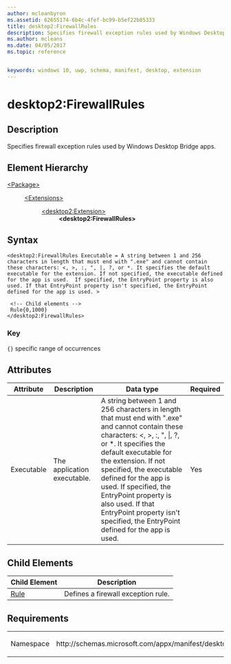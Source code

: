 ```yaml
---
author: mcleanbyron
ms.assetid: 62655174-6b4c-4fef-bc99-b5ef22b85333
title: desktop2:FirewallRules
description: Specifies firewall exception rules used by Windows Desktop Bridge apps.
ms.author: mcleans
ms.date: 04/05/2017
ms.topic: reference


keywords: windows 10, uwp, schema, manifest, desktop, extension 
---
```


# desktop2:FirewallRules


## Description
Specifies firewall exception rules used by Windows Desktop Bridge apps.

## Element Hierarchy
<dl>
<dt><a href="element-package.md">&lt;Package&gt;</a></dt>
<dd>
<dl>
<dt><a href="element-extensions.md">&lt;Extensions&gt;</a></dt>
<dd>
<dl>
<dt><a href="element-desktop2-package-extension.md">&lt;desktop2:Extension&gt;</a></dt>
<dd><b>&lt;desktop2:FirewallRules&gt;</b></dd>
</dl>
</dd>
</dl>
</dd>
</dl>

## Syntax
```sytnax
<desktop2:FirewallRules Executable = A string between 1 and 256 characters in length that must end with ".exe" and cannot contain these characters: <, >, :, ", |, ?, or *. It specifies the default executable for the extension. If not specified, the executable defined for the app is used.  If specified, the EntryPoint property is also used. If that EntryPoint property isn't specified, the EntryPoint defined for the app is used. >

 <!-- Child elements -->
 Rule{0,1000}
</desktop2:FirewallRules>
```
### Key
`{}` specific range of occurrences

## Attributes
| Attribute | Description | Data type | Required |
|-----------|-------------|-----------|----------|
| Executable | The application executable. | A string between 1 and 256 characters in length that must end with ".exe" and cannot contain these characters: <, >, :, ", &#124;, ?, or *. It specifies the default executable for the extension. If not specified, the executable defined for the app is used.  If specified, the EntryPoint property is also used. If that EntryPoint property isn't specified, the EntryPoint defined for the app is used. | Yes |

## Child Elements
| Child Element | Description |
|---------------|-------------|
| [Rule](element-desktop2-rule.md) | Defines a firewall exception rule. |

## Requirements

<table>
<colgroup>
<col width="50%" />
<col width="50%" />
</colgroup>
<tbody>
<tr class="odd">
<td><p>Namespace</p></td>
<td><p>http://schemas.microsoft.com/appx/manifest/desktop/windows10/2</p></td>
</tr>
</tbody>
</table>